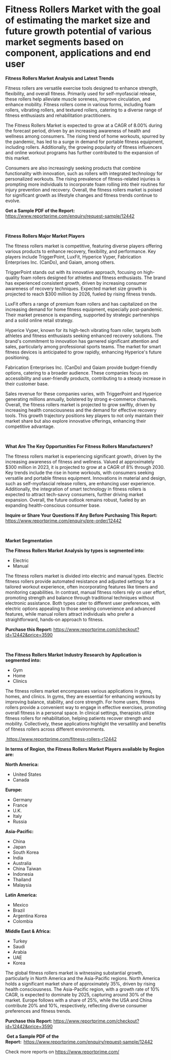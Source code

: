 <p><h1>Fitness Rollers Market with the goal of estimating the market size and future growth potential of various market segments based on component, applications and end user</h1></p><p><strong>Fitness Rollers Market Analysis and Latest Trends</strong></p>
<p><p>Fitness rollers are versatile exercise tools designed to enhance strength, flexibility, and overall fitness. Primarily used for self-myofascial release, these rollers help alleviate muscle soreness, improve circulation, and enhance mobility. Fitness rollers come in various forms, including foam rollers, vibrating rollers, and textured rollers, catering to a diverse range of fitness enthusiasts and rehabilitation practitioners.</p><p>The Fitness Rollers Market is expected to grow at a CAGR of 8.00% during the forecast period, driven by an increasing awareness of health and wellness among consumers. The rising trend of home workouts, spurred by the pandemic, has led to a surge in demand for portable fitness equipment, including rollers. Additionally, the growing popularity of fitness influencers and online workout programs has further contributed to the expansion of this market. </p><p>Consumers are also increasingly seeking products that combine functionality with innovation, such as rollers with integrated technology for personalized workouts. The rising prevalence of fitness-related injuries is prompting more individuals to incorporate foam rolling into their routines for injury prevention and recovery. Overall, the fitness rollers market is poised for significant growth as lifestyle changes and fitness trends continue to evolve.</p></p>
<p><strong>Get a Sample PDF of the Report:&nbsp;</strong> <a href="https://www.reportprime.com/enquiry/request-sample/12442?utm_campaign=2952&utm_medium=2&utm_source=Github&utm_content=ia&utm_term=18032025&utm_id=fitness-rollers">https://www.reportprime.com/enquiry/request-sample/12442</a></p>
<p>&nbsp;</p>
<p><strong>Fitness Rollers Major Market Players</strong></p>
<p><p>The fitness rollers market is competitive, featuring diverse players offering various products to enhance recovery, flexibility, and performance. Key players include TriggerPoint, LuxFit, Hyperice Vyper, Fabrication Enterprises Inc. (CanDo), and Gaiam, among others.</p><p>TriggerPoint stands out with its innovative approach, focusing on high-quality foam rollers designed for athletes and fitness enthusiasts. The brand has experienced consistent growth, driven by increasing consumer awareness of recovery techniques. Expected market size growth is projected to reach $300 million by 2026, fueled by rising fitness trends.</p><p>LuxFit offers a range of premium foam rollers and has capitalized on the increasing demand for home fitness equipment, especially post-pandemic. Their market presence is expanding, supported by strategic partnerships and a solid online retail strategy.</p><p>Hyperice Vyper, known for its high-tech vibrating foam roller, targets both athletes and fitness enthusiasts seeking enhanced recovery solutions. The brand's commitment to innovation has garnered significant attention and sales, particularly among professional sports teams. The market for smart fitness devices is anticipated to grow rapidly, enhancing Hyperice's future positioning.</p><p>Fabrication Enterprises Inc. (CanDo) and Gaiam provide budget-friendly options, catering to a broader audience. These companies focus on accessibility and user-friendly products, contributing to a steady increase in their customer base.</p><p>Sales revenue for these companies varies, with TriggerPoint and Hyperice generating millions annually, bolstered by strong e-commerce channels. Overall, the fitness rollers market is projected to grow swiftly, driven by increasing health consciousness and the demand for effective recovery tools. This growth trajectory positions key players to not only maintain their market share but also explore innovative offerings, enhancing their competitive advantage.</p></p>
<p>&nbsp;</p>
<p><strong>What Are The Key Opportunities For Fitness Rollers Manufacturers?</strong></p>
<p><p>The fitness rollers market is experiencing significant growth, driven by the increasing awareness of fitness and wellness. Valued at approximately $300 million in 2023, it is projected to grow at a CAGR of 8% through 2030. Key trends include the rise in home workouts, with consumers seeking versatile and portable fitness equipment. Innovations in material and design, such as self-myofascial release rollers, are enhancing user experience. Additionally, the integration of smart technology in fitness rollers is expected to attract tech-savvy consumers, further driving market expansion. Overall, the future outlook remains robust, fueled by an expanding health-conscious consumer base.</p></p>
<p><strong>Inquire or Share Your Questions If Any Before Purchasing This Report:</strong> <a href="https://www.reportprime.com/enquiry/pre-order/12442?utm_campaign=2952&utm_medium=2&utm_source=Github&utm_content=ia&utm_term=18032025&utm_id=fitness-rollers">https://www.reportprime.com/enquiry/pre-order/12442</a></p>
<p>&nbsp;</p>
<p><strong>Market Segmentation</strong></p>
<p><strong>The Fitness Rollers Market Analysis by types is segmented into:</strong></p>
<p><ul><li>Electric</li><li>Manual</li></ul></p>
<p><p>The fitness rollers market is divided into electric and manual types. Electric fitness rollers provide automated resistance and adjusted settings for a tailored workout experience, often incorporating features like timers and monitoring capabilities. In contrast, manual fitness rollers rely on user effort, promoting strength and balance through traditional techniques without electronic assistance. Both types cater to different user preferences, with electric options appealing to those seeking convenience and advanced features, while manual rollers attract individuals who prefer a straightforward, hands-on approach to fitness.</p></p>
<p><strong>Purchase this Report:&nbsp;</strong><a href="https://www.reportprime.com/checkout?id=12442&price=3590&utm_campaign=2952&utm_medium=2&utm_source=Github&utm_content=ia&utm_term=18032025&utm_id=fitness-rollers">https://www.reportprime.com/checkout?id=12442&price=3590</a></p>
<p>&nbsp;</p>
<p><strong>The Fitness Rollers Market Industry Research by Application is segmented into:</strong></p>
<p><ul><li>Gym</li><li>Home</li><li>Clinics</li></ul></p>
<p><p>The fitness rollers market encompasses various applications in gyms, homes, and clinics. In gyms, they are essential for enhancing workouts by improving balance, stability, and core strength. For home users, fitness rollers provide a convenient way to engage in effective exercises, promoting overall fitness in a personal space. In clinical settings, therapists utilize fitness rollers for rehabilitation, helping patients recover strength and mobility. Collectively, these applications highlight the versatility and benefits of fitness rollers across different environments.</p></p>
<p><a href="https://www.reportprime.com/fitness-rollers-r12442?utm_campaign=2952&utm_medium=2&utm_source=Github&utm_content=ia&utm_term=18032025&utm_id=fitness-rollers">&nbsp;https://www.reportprime.com/fitness-rollers-r12442</a></p>
<p><strong>In terms of Region, the Fitness Rollers Market Players available by Region are:</strong></p>
<p>
    <p> <strong> North America: </strong>
        <ul>
            <li>United States</li>
            <li>Canada</li>
        </ul>
        </p> 
    <p> <strong> Europe: </strong>
        <ul>
            <li>Germany</li>
            <li>France</li>
            <li>U.K.</li>
            <li>Italy</li>
            <li>Russia</li>
        </ul>
        </p> 
    <p> <strong> Asia-Pacific: </strong>
        <ul>
            <li>China</li>
            <li>Japan</li>
            <li>South Korea</li>
            <li>India</li>
            <li>Australia</li>
            <li>China Taiwan</li>
            <li>Indonesia</li>
            <li>Thailand</li>
            <li>Malaysia</li>
        </ul>
        </p> 
    <p> <strong> Latin America: </strong>
        <ul>
            <li>Mexico</li>
            <li>Brazil</li>
            <li>Argentina Korea</li>
            <li>Colombia</li>
        </ul>
        </p> 
    <p> <strong> Middle East & Africa: </strong>
        <ul>
            <li>Turkey</li>
            <li>Saudi</li>
            <li>Arabia</li>
            <li>UAE</li>
            <li>Korea</li>
        </ul>
    </p>
    </p>
<p><p>The global fitness rollers market is witnessing substantial growth, particularly in North America and the Asia-Pacific regions. North America holds a significant market share of approximately 35%, driven by rising health consciousness. The Asia-Pacific region, with a growth rate of 10% CAGR, is expected to dominate by 2025, capturing around 30% of the market. Europe follows with a share of 25%, while the USA and China contribute 20% and 10%, respectively, reflecting diverse consumer preferences and fitness trends.</p></p>
<p><strong>Purchase this Report: </strong><a href="https://www.reportprime.com/checkout?id=12442&price=3590&utm_campaign=2952&utm_medium=2&utm_source=Github&utm_content=ia&utm_term=18032025&utm_id=fitness-rollers">https://www.reportprime.com/checkout?id=12442&price=3590</a></p>
<p>&nbsp;<strong>Get a Sample PDF of the Report:&nbsp;&nbsp;</strong><a href="https://www.reportprime.com/enquiry/request-sample/12442?utm_campaign=2952&utm_medium=2&utm_source=Github&utm_content=ia&utm_term=18032025&utm_id=fitness-rollers">https://www.reportprime.com/enquiry/request-sample/12442</a></p>
<p><strong></strong></p>
<p>Check more reports on <a href="https://www.reportprime.com/?utm_campaign=2952&utm_medium=2&utm_source=Github&utm_content=ia&utm_term=18032025&utm_id=fitness-rollers">https://www.reportprime.com/</a></p>